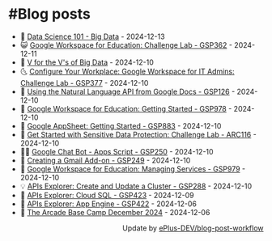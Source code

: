 # #Blog posts
<!-- BLOG-POST-LIST:START -->
- 🧰 [Data Science 101 - Big Data](https://eplus.dev/data-science-101-big-data) - 2024-12-13
- 😺 [Google Workspace for Education: Challenge Lab - GSP362](https://eplus.dev/google-workspace-for-education-challenge-lab-gsp362) - 2024-12-11
- 🗽 [V for the V&#39;s of Big Data](https://eplus.dev/v-for-the-vs-of-big-data) - 2024-12-10
- 🌜 [Configure Your Workplace: Google Workspace for IT Admins: Challenge Lab - GSP377](https://eplus.dev/configure-your-workplace-google-workspace-for-it-admins-challenge-lab-gsp377) - 2024-12-10
- 📝 [Using the Natural Language API from Google Docs - GSP126](https://eplus.dev/using-the-natural-language-api-from-google-docs-gsp126) - 2024-12-10
- 🚀 [Google Workspace for Education: Getting Started - GSP978](https://eplus.dev/google-workspace-for-education-getting-started-gsp978) - 2024-12-10
- 💼 [Google AppSheet: Getting Started - GSP883](https://eplus.dev/google-appsheet-getting-started-gsp883) - 2024-12-10
- 🦣 [Get Started with Sensitive Data Protection: Challenge Lab - ARC116](https://eplus.dev/get-started-with-sensitive-data-protection-challenge-lab-arc116) - 2024-12-10
- 👨‍🏫 [Google Chat Bot - Apps Script - GSP250](https://eplus.dev/google-chat-bot-apps-script-gsp250) - 2024-12-10
- 🔭 [Creating a Gmail Add-on - GSP249](https://eplus.dev/creating-a-gmail-add-on-gsp249) - 2024-12-10
- 🤡 [Google Workspace for Education: Managing Services - GSP979](https://eplus.dev/google-workspace-for-education-managing-services-gsp979) - 2024-12-10
- 💡 [APIs Explorer: Create and Update a Cluster - GSP288](https://eplus.dev/apis-explorer-create-and-update-a-cluster-gsp288) - 2024-12-10
- 🦣 [APIs Explorer: Cloud SQL - GSP423](https://eplus.dev/apis-explorer-cloud-sql-gsp423) - 2024-12-09
- 💪 [APIs Explorer: App Engine - GSP422](https://eplus.dev/apis-explorer-app-engine-gsp422) - 2024-12-06
- 🤡 [The Arcade Base Camp December 2024](https://eplus.dev/the-arcade-base-camp-december-2024) - 2024-12-06<!-- BLOG-POST-LIST:END -->
<div align="right">
  Update by <a target="_blank"
    href="https://github.com/ePlus-DEV/blog-post-workflow">ePlus-DEV/blog-post-workflow</a>
</div>
